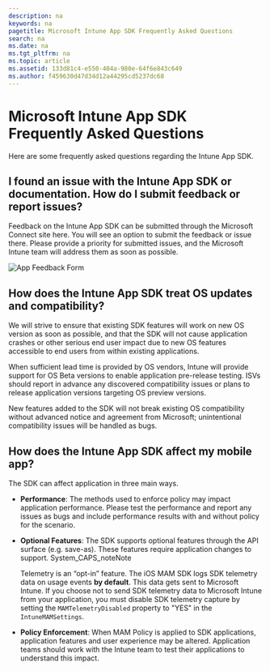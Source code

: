 ```yaml
---
description: na
keywords: na
pagetitle: Microsoft Intune App SDK Frequently Asked Questions
search: na
ms.date: na
ms.tgt_pltfrm: na
ms.topic: article
ms.assetid: 133d81c4-e550-404a-980e-64f6e843c649
ms.author: f459630d47d34d12a44295cd5237dc68
---
```

# Microsoft Intune App SDK Frequently Asked Questions
Here are some frequently asked questions regarding the Intune App SDK.

## I found an issue with the Intune App SDK or documentation. How do I submit feedback or report issues?

Feedback on the Intune App SDK can be submitted through the Microsoft Connect site here. You will see an option to submit the feedback or issue there. Please provide a priority for submitted issues, and the Microsoft Intune team will address them as soon as possible.

![App Feedback Form](/Image/App_Feedback_Form.png)

## How does the Intune App SDK treat OS updates and compatibility?

We will strive to ensure that existing SDK features will work on new OS version as soon as possible, and that the SDK will not cause application crashes or other serious end user impact due to new OS features accessible to end users from within existing applications.

When sufficient lead time is provided by OS vendors, Intune will provide support for OS Beta versions to enable application pre-release testing. ISVs should report in advance any discovered compatibility issues or plans to release application versions targeting OS preview versions.

New features added to the SDK will not break existing OS compatibility without advanced notice and agreement from Microsoft; unintentional compatibility issues will be handled as bugs.

## How does the Intune App SDK affect my mobile app?

The SDK can affect application in three main ways.
* **Performance**: The methods used to enforce policy may impact application performance. Please test the performance and report any issues as bugs and include performance results with and without policy for the scenario.
* **Optional Features**: The SDK supports optional features through the API surface (e.g. save-as). These features require application changes to support.
System_CAPS_noteNote

  Telemetry is an “opt-in” feature. The iOS MAM SDK logs SDK telemetry data on usage events **by default**. This data gets sent to Microsoft Intune. If you choose not to send SDK telemetry data to Microsoft Intune from your application, you must disable SDK telemetry capture by setting the `MAMTelemetryDisabled` property to "YES" in the `IntuneMAMSettings`.
* **Policy Enforcement**: When MAM Policy is applied to SDK applications, application features and user experience may be altered. Application teams should work with the Intune team to test their applications to understand this impact.
